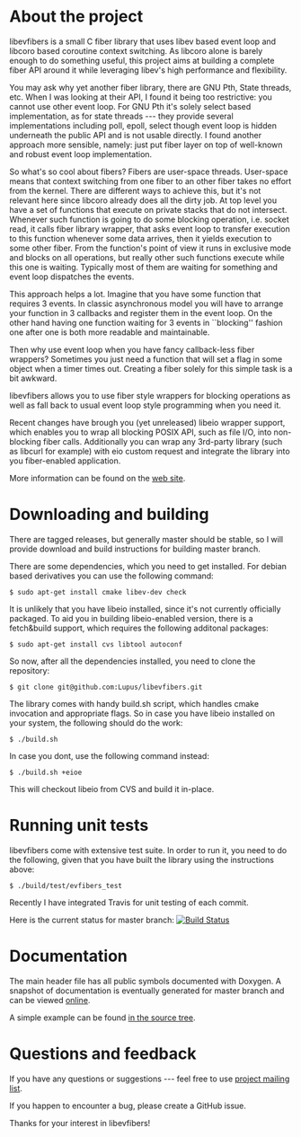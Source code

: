 About the project
=================

libevfibers is a small C fiber library that uses libev based event loop and libcoro based coroutine context switching. As libcoro alone is barely enough to do something useful, this project aims at building a complete fiber API around it while leveraging libev's high performance and flexibility.

You may ask why yet another fiber library, there are GNU Pth, State threads, etc. When I was looking at their API, I found it being too restrictive: you cannot use other event loop. For GNU Pth it's solely select based implementation, as for state threads --- they provide several implementations including poll, epoll, select though event loop is hidden underneath the public API and is not usable directly. I found another approach more sensible, namely: just put fiber layer on top of well-known and robust event loop implementation.

So what's so cool about fibers? Fibers are user-space threads. User-space means that context switching from one fiber to an other fiber takes no effort from the kernel. There are different ways to achieve this, but it's not relevant here since libcoro already does all the dirty job. At top level you have a set of functions that execute on private stacks that do not intersect. Whenever such function is going to do some blocking operation, i.e. socket read, it calls fiber library wrapper, that asks event loop to transfer execution to this function whenever some data arrives, then it yields execution to some other fiber. From the function's point of view it runs in exclusive mode and blocks on all operations, but really other such functions execute while this one is waiting. Typically most of them are waiting for something and event loop dispatches the events.

This approach helps a lot. Imagine that you have some function that requires 3 events. In classic asynchronous model you will have to arrange your function in 3 callbacks and register them in the event loop. On the other hand having one function waiting for 3 events in ``blocking'' fashion one after one is both more readable and maintainable.

Then why use event loop when you have fancy callback-less fiber wrappers? Sometimes you just need a function that will set a flag in some object when a timer times out. Creating a fiber solely for this simple task is a bit awkward.

libevfibers allows you to use fiber style wrappers for blocking operations as well as fall back to usual event loop style programming when you need it.

Recent changes have brough you (yet unreleased) libeio wrapper support, which enables you to wrap all blocking POSIX API, such as file I/O, into non-blocking fiber calls. Additionally you can wrap any 3rd-party library (such as libcurl for example) with eio custom request and integrate the library into you fiber-enabled application.

More information can be found on the [web site](http://lupus.github.io/libevfibers).

Downloading and building
========================

There are tagged releases, but generally master should be stable, so I will provide download and build instructions for building master branch.

There are some dependencies, which you need to get installed. For debian based derivatives you can use the following command:

    $ sudo apt-get install cmake libev-dev check

It is unlikely that you have libeio installed, since it's not currently officially packaged. To aid you in building libeio-enabled version, there is a fetch&build support, which requires the following additonal packages:
    
    $ sudo apt-get install cvs libtool autoconf

So now, after all the dependencies installed, you need to clone the repository:

    $ git clone git@github.com:Lupus/libevfibers.git

The library comes with handy build.sh script, which handles cmake invocation and appropriate flags. So in case you have libeio installed on your system, the following should do the work:

    $ ./build.sh

In case you dont, use the following command instead:

    $ ./build.sh +eioe

This will checkout libeio from CVS and build it in-place.

Running unit tests
==================

libevfibers come with extensive test suite. In order to run it, you need to do the following, given that you have built the library using the instructions above:

    $ ./build/test/evfibers_test

Recently I have integrated Travis for unit testing of each commit.

Here is the current status for master branch: [![Build Status](https://travis-ci.org/Lupus/libevfibers.png?branch=master)](https://travis-ci.org/Lupus/libevfibers)

Documentation
=============

The main header file has all public symbols documented with Doxygen.
A snapshot of documentation is eventually generated for master branch and can be viewed [online](http://olkhovskiy.me/libevfibers/docs/current/index.html).

A simple example can be found [in the source tree](https://github.com/Lupus/libevfibers/blob/master/examples/useless_time_server.c).

Questions and feedback
======================

If you have any questions or suggestions --- feel free to use [project mailing list](http://www.freelists.org/list/libevfibers).

If you happen to encounter a bug, please create a GitHub issue.

Thanks for your interest in libevfibers!
